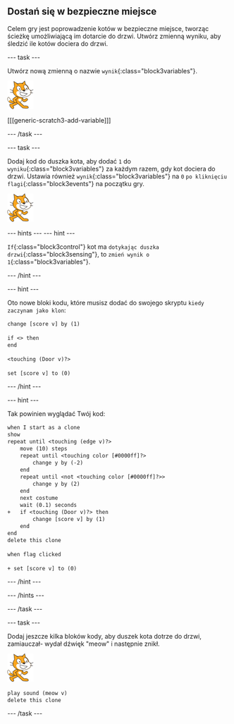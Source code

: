 ## Dostań się w bezpieczne miejsce

Celem gry jest poprowadzenie kotów w bezpieczne miejsce, tworząc ścieżkę umożliwiającą im dotarcie do drzwi. Utwórz zmienną wyniku, aby śledzić ile kotów dociera do drzwi.

\--- task \---

Utwórz nową zmienną o nazwie `wynik`{:class="block3variables"}.

![Duszek kota](images/cat-sprite.png)

[[[generic-scratch3-add-variable]]]

\--- /task \---

\--- task \---

Dodaj kod do duszka kota, aby dodać `1` do `wyniku`{:class="block3variables"} za każdym razem, gdy kot dociera do drzwi. Ustawia również `wynik`{:class="block3variables"} na `0` `po kliknięciu flagi`{:class="block3events"} na początku gry.

![Duszek kota](images/cat-sprite.png)

\--- hints \--- \--- hint \---

`If`{:class="block3control"} kot ma `dotykając duszka drzwi`{:class="block3sensing"}, to `zmień wynik o 1`{:class="block3variables"}.

\--- /hint \---

\--- hint \---

Oto nowe bloki kodu, które musisz dodać do swojego skryptu `kiedy zaczynam jako klon`:

```blocks3
change [score v] by (1)

if <> then
end

<touching (Door v)?>

set [score v] to (0)
```

\--- /hint \---

\--- hint \---

Tak powinien wyglądać Twój kod:

```blocks3
when I start as a clone
show
repeat until <touching (edge v)?>
    move (10) steps
    repeat until <touching color [#0000ff]?>
        change y by (-2)
    end
    repeat until <not <touching color [#0000ff]?>>
        change y by (2)
    end
    next costume
    wait (0.1) seconds
+   if <touching (Door v)?> then
        change [score v] by (1)
    end
end
delete this clone

when flag clicked

+ set [score v] to (0)
```

\--- /hint \---

\--- /hints \---

\--- /task \---

\--- task \---

Dodaj jeszcze kilka bloków kody, aby duszek kota dotrze do drzwi, zamiauczał- wydał dźwięk "meow" i następnie znikł.

![Duszek kota](images/cat-sprite.png)

```blocks3
play sound (meow v)
delete this clone
```

\--- /task \---